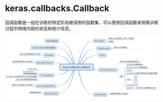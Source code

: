 # keras.callbacks.Callback

回调函数是一组在训练的特定阶段被调用的函数集，可以使用回调函数来观察训练过程中网络内部的状态和统计信息。

![keras.callbacks.Callback](media/keras.callbacks.Callback.svg)

